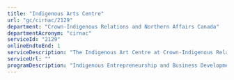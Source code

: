 ```yaml
---
title: "Indigenous Arts Centre"
url: "gc/cirnac/2129"
department: "Crown-Indigenous Relations and Northern Affairs Canada"
departmentAcronym: "cirnac"
serviceId: "2129"
onlineEndtoEnd: 1
serviceDescription: "The Indigenous Art Centre at Crown-Indigenous Relations and Northern Affairs Canada (CIRNAC) is responsible for the development, preservation and promotion of the Indigenous Art Collection. The Collection represents works of art by Canadian First Nations, Inuit and Métis artists. The collection of over 4,900 works includes regional representation from prominent, mid-career and emerging artists of all major art media forms.  The Art Centre lends artwork for exhibitions at arts and cultural institutions, including art galleries and museums across Canada and internationally. The Art Centre also manages an active, bi-annual national acquisition program. During each nation-wide call for submissions, hundreds of works are reviewed by an Indigenous-led peer-jury comprised of members of the Indigenous arts community."
serviceUrl: ""
programDescription: "Indigenous Entrepreneurship and Business Development"
---
```

